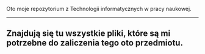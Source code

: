 Oto moje repozytorium z Technologii informatycznych w pracy naukowej. 
****
## Znajdują się tu wszystkie pliki, które są mi potrzebne do zaliczenia tego oto przedmiotu.
